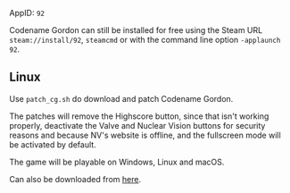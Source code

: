 AppID: `92`

Codename Gordon can still be installed for free using the Steam URL `steam://install/92`, `steamcmd` or with the command line option `-applaunch 92`.

Linux
-----

Use `patch_cg.sh` do download and patch Codename Gordon.

The patches will remove the Highscore button, since that isn't working properly, deactivate the Valve and Nuclear Vision
buttons for security reasons and because NV's website is offline, and the fullscreen mode will be activated by default.

The game will be playable on Windows, Linux and macOS.

Can also be downloaded from [here](http://www.moddb.com/games/half-life/downloads/codename-gordon-mod).
